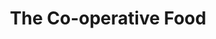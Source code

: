 ---
title: "The Co-operative Food"
url: /derby/the-co-operative-food-holbrook-road/
shop: Supermarkt
---